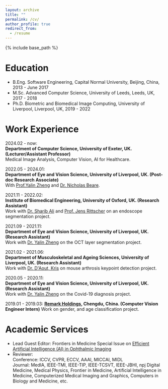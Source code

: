 ```yaml
---
layout: archive
title: ""
permalink: /cv/
author_profile: true
redirect_from:
  - /resume
---
```


{% include base_path %}

Education
======
* B.Eng. Software Engineering, Capital Normal University, Beijing, China, 2013 - June 2017
* M.Sc. Advanced Computer Science, University of Leeds, Leeds, UK, 2017 - 2018
* Ph.D. Biometric and Biomedical Image Computing, University of Liverpool, Liverpool, UK, 2019 - 2022


Work Experience
======
2024.02 - now:  
**Department of Computer Science, University of Exeter, UK. (Lecturer/Assistant Professor)**   
Medical Image Analysis, Computer Vision, AI for Healthcare.  

2022.05 - 2024.01:  
**Department of Eye and Vision Science, University of Liverpool, UK. (Post-doc Research Associate)**   
With [Prof.Yalin Zheng](http://pcwww.liv.ac.uk/~yzheng/) and [Dr. Nicholas Beare](https://www.liverpool.ac.uk/life-course-and-medical-sciences/staff/nicholas-beare/).     

2021.11 - 2022.02:  
**Institute of Biomedical Engineering, University of Oxford, UK. (Research Assistant)**  
Work with [Dr. Sharib Ali](https://eng.ox.ac.uk/people/sharib-ali/) and [Prof.  Jens Rittscher](https://www.ndm.ox.ac.uk/team/jens-rittscher) on an endoscope segmentation project. 

2021.09 - 2021.11:  
**Department of Eye and Vision Science, University of Liverpool, UK. (Research Assistant)**  
Work with [Dr. Yalin Zheng](https://www.liverpool.ac.uk/life-course-and-medical-sciences/staff/yalin-zheng/) on the OCT layer segmentation project.  

2021.02 - 2021.06:  
**Department of Musculoskeletal and Ageing Sciences, University of Liverpool, UK. (Research Assistant)**  
Work with [Dr. D'Aout, Kris](https://www.liverpool.ac.uk/life-course-and-medical-sciences/staff/kris-daout/) on mouse arthrosis keypoint detection project.  

2020.05 - 2020.11:  
**Department of Eye and Vision Science, University of Liverpool, UK. (Research Assistant)**  
Work with [Dr. Yalin Zheng](https://www.liverpool.ac.uk/life-course-and-medical-sciences/staff/yalin-zheng/) on the Covid-19 diagnosis project.

2019.01 - 2019.03: 
**[Remark Holdings](https://www.remarkholdings.com/), Chengdu, China. (Computer Vision Engineer Intern)**
Work on gender, and age classification project.  



Academic Services
======
+ Lead Guest Editor:
Frontiers in Medicine Special Issue on [Efficient Artificial Intelligence (AI) in Ophthalmic Imaging](https://www.frontiersin.org/research-topics/57558/efficient-artificial-intelligence-ai-in-ophthalmic-imaging)  
+ Reviewer:  
Conference: ICCV, CVPR, ECCV, AAAI, MICCAI, MIDL    
Journal: MedIA, IEEE-TMI, IEEE-TIP, IEEE-TCSVT, IEEE-JBHI, npj Digital Medicine, Medical Physics, Frontier in Medicine, Artificial Intelligence in Medicine, Computerized Medical Imaging and Graphics, Computers in Biology and Medicine, etc.  



